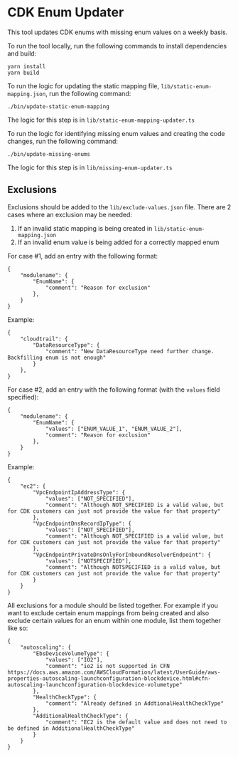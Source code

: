 # CDK Enum Updater

This tool updates CDK enums with missing enum values on a weekly basis.

To run the tool locally, run the following commands to install dependencies and build:

```
yarn install
yarn build
```

To run the logic for updating the static mapping file, `lib/static-enum-mapping.json`, run the following command:
```
./bin/update-static-enum-mapping
```

The logic for this step is in `lib/static-enum-mapping-updater.ts`


To run the logic for identifying missing enum values and creating the code changes, run the following command:
```
./bin/update-missing-enums
```

The logic for this step is in `lib/missing-enum-updater.ts`

## Exclusions
Exclusions should be added to the `lib/exclude-values.json` file. There are 2 cases where an exclusion may be needed:

1. If an invalid static mapping is being created in `lib/static-enum-mapping.json`
2. If an invalid enum value is being added for a correctly mapped enum

For case #1, add an entry with the following format:

```
{
    "modulename": {
        "EnumName": {
            "comment": "Reason for exclusion"
        },
    }
}
```

Example:
```
{
    "cloudtrail": {
        "DataResourceType": {
            "comment": "New DataResourceType need further change. Backfilling enum is not enough"
        }
    },
}
```

For case #2, add an entry with the following format (with the `values` field specified):
```
{
    "modulename": {
        "EnumName": {
            "values": ["ENUM_VALUE_1", "ENUM_VALUE_2"],
            "comment": "Reason for exclusion"
        },
    }
}
```

Example:
```
{
    "ec2": {
        "VpcEndpointIpAddressType": {
            "values": ["NOT_SPECIFIED"],
            "comment": "Although NOT_SPECIFIED is a valid value, but for CDK customers can just not provide the value for that property"
        },
        "VpcEndpointDnsRecordIpType": {
            "values": ["NOT_SPECIFIED"],
            "comment": "Although NOT_SPECIFIED is a valid value, but for CDK customers can just not provide the value for that property"
        },
        "VpcEndpointPrivateDnsOnlyForInboundResolverEndpoint": {
            "values": ["NOTSPECIFIED"],
            "comment": "Although NOTSPECIFIED is a valid value, but for CDK customers can just not provide the value for that property"
        }
    }
}
```

All exclusions for a module should be listed together. For example if you want to exclude certain enum mappings from being created and also exclude certain values for an enum within one module, list them together like so:
```
{
    "autoscaling": {
        "EbsDeviceVolumeType": {
            "values": ["IO2"],
            "comment": "io2 is not supported in CFN https://docs.aws.amazon.com/AWSCloudFormation/latest/UserGuide/aws-properties-autoscaling-launchconfiguration-blockdevice.html#cfn-autoscaling-launchconfiguration-blockdevice-volumetype"
        },
        "HealthCheckType": {
            "comment": "Already defined in AddtionalHealthCheckType"
        },
        "AdditionalHealthCheckType": {
            "comment": "EC2 is the default value and does not need to be defined in AdditionalHealthCheckType"
        }
    }
}
```